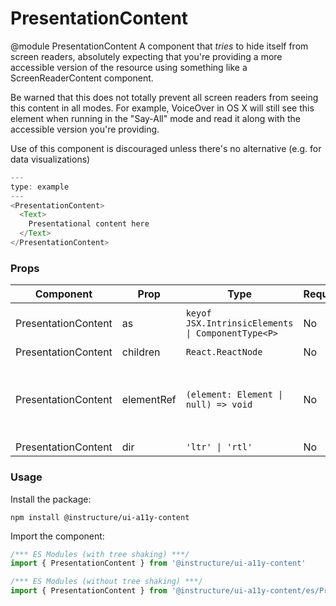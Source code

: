 # PresentationContent

@module PresentationContent
A component that _tries_ to hide itself from screen readers, absolutely
expecting that you're providing a more accessible version of the resource
using something like a ScreenReaderContent component.

Be warned that this does not totally prevent all screen readers from
seeing this content in all modes. For example, VoiceOver in OS X will
still see this element when running in the "Say-All" mode and read it
along with the accessible version you're providing.

Use of this component is discouraged unless there's no alternative
(e.g. for data visualizations)

```js
---
type: example
---
<PresentationContent>
  <Text>
    Presentational content here
  </Text>
</PresentationContent>
```


### Props

| Component | Prop | Type | Required | Default | Description |
|-----------|------|------|----------|---------|-------------|
| PresentationContent | as | `keyof JSX.IntrinsicElements \| ComponentType<P>` | No | `'span'` | the element type to render as |
| PresentationContent | children | `React.ReactNode` | No | `null` |  |
| PresentationContent | elementRef | `(element: Element \| null) => void` | No | - | provides a reference to the underlying html root element |
| PresentationContent | dir | `'ltr' \| 'rtl'` | No | - |  |

### Usage

Install the package:

```shell
npm install @instructure/ui-a11y-content
```

Import the component:

```javascript
/*** ES Modules (with tree shaking) ***/
import { PresentationContent } from '@instructure/ui-a11y-content'

/*** ES Modules (without tree shaking) ***/
import { PresentationContent } from '@instructure/ui-a11y-content/es/PresentationContent/index'
```

